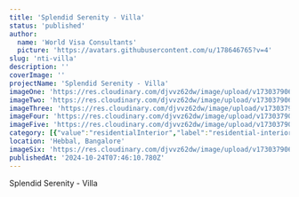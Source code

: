 ```yaml
---
title: 'Splendid Serenity - Villa'
status: 'published'
author:
  name: 'World Visa Consultants'
  picture: 'https://avatars.githubusercontent.com/u/178646765?v=4'
slug: 'nti-villa'
description: ''
coverImage: ''
projectName: 'Splendid Serenity - Villa'
imageOne: 'https://res.cloudinary.com/djvvz62dw/image/upload/v1730379062/greywall/projects/NTI%20Villa/A_asqksq.png'
imageTwo: 'https://res.cloudinary.com/djvvz62dw/image/upload/v1730379062/greywall/projects/NTI%20Villa/B_bvnhfq.png'
imageThree: 'https://res.cloudinary.com/djvvz62dw/image/upload/v1730379063/greywall/projects/NTI%20Villa/C_ytpmsl.png'
imageFour: 'https://res.cloudinary.com/djvvz62dw/image/upload/v1730379062/greywall/projects/NTI%20Villa/D_wgipv7.png'
imageFive: 'https://res.cloudinary.com/djvvz62dw/image/upload/v1730379064/greywall/projects/NTI%20Villa/E_ooywyr.png'
category: [{"value":"residentialInterior","label":"residential-interior"}]
location: 'Hebbal, Bangalore'
imageSix: 'https://res.cloudinary.com/djvvz62dw/image/upload/v1730379063/greywall/projects/NTI%20Villa/F_pxrukl.png'
publishedAt: '2024-10-24T07:46:10.780Z'
---
```


Splendid Serenity - Villa